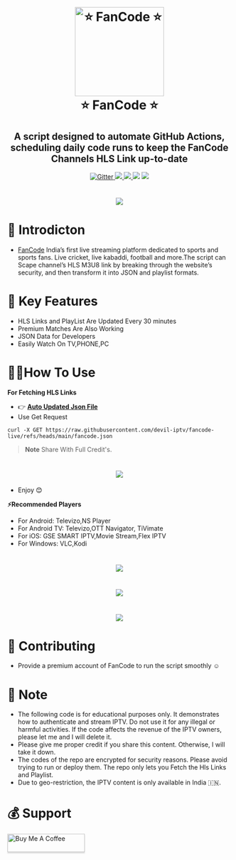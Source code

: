 




<h1 align="center">
  <br>
  <a href="https://play.google.com/store/apps/details?id=com.aynaott.apps"><img src="https://github.com/byte-capsule/FanCode-Hls-Fetcher/blob/main/images/fancode_banner.png" alt="⭐ FanCode ⭐" width="200"></a>
  <br>
  ⭐ FanCode ⭐
  <br>
</h1>

<h2 align="center">A script designed to automate GitHub Actions, scheduling daily code runs to keep the FanCode Channels HLS Link up-to-date</h2>

<p align="center">
  <a href="https://www.python.org/">
    <img src="https://img.shields.io/badge/Made_With-Python_3.12%2B-blue"
         alt="Gitter">
  
  <a href="https://saythanks.io/to/bullredeyes@gmail.com">
      <img src="https://img.shields.io/badge/Byte_Capsule-%E2%98%BC-green.svg">
  </a>
  <a href="https://play.google.com/store/apps/details?id=com.banglalink.toffee">
    <img src="https://img.shields.io/badge/App-FanCode-red">
  </a>
  </a>
  <a href="https://gitter.im/amitmerchant1990/electron-markdownify"><img src="https://img.shields.io/badge/Made%20in-Bangladesh_🇧🇩-green?colorA=%23ff0000&colorB=%23017e40&style=flat-square"></a>
  <a href="https://hits.seeyoufarm.com"><img src="https://hits.seeyoufarm.com/api/count/incr/badge.svg?url=https%3A%2F%2Fgithub.com%2Fbyte-capsule%2FFanCode-Hls-Fetcher&count_bg=%2379C83D&title_bg=%23555555&icon=mattermost.svg&icon_color=%23E7E7E7&title=Visitors+&edge_flat=false"/></a>
</p>

<h1 align="center">
 <a href="www.aynaott.com"><img src="https://images.fancode.com/skillup-uploads/fc-web/home-page-new-arc/hero-image/v1/hero-image-mweb-v2.png?hash=eyJrZXkiOiJza2lsbHVwLXVwbG9hZHMvZmMtd2ViL2hvbWUtcGFnZS1uZXctYXJjL2hlcm8taW1hZ2UvdjEvaGVyby1pbWFnZS1td2ViLXYyLnBuZyIsImVkaXRzIjp7InJlc2l6ZSI6eyJmaXQiOiJjb3ZlciIsIndpZHRoIjoxMDgwLCJoZWlnaHQiOjk3Mn0sIndlYnAiOnsicXVhbGl0eSI6NjAsImxvc3NsZXNzIjpmYWxzZX19LCJvdXRwdXRGb3JtYXQiOiJ3ZWJwIn0="></a>
</h1>

# 📕 Introdicton 
* [FanCode](https://play.google.com/store/apps/details?id=com.banglalink.toffee) India’s first live streaming platform dedicated to sports and sports fans. Live cricket, live kabaddi, football and more.The script can Scape channel’s HLS M3U8 link by breaking through the website’s security, and then transform it into JSON and playlist formats.


# 🔵 Key Features

* HLS Links and PlayList Are Updated Every 30 minutes
* Premium Matches Are Also Working
* JSON Data for Developers 
* Easily Watch On TV,PHONE,PC



# 👨‍💻How To Use
**For Fetching HLS Links**
* 👉 **[Auto Updated Json File](https://raw.githubusercontent.com/devil-iptv/fancode-live/refs/heads/main/fancode.json)**
* Use Get Request




```
curl -X GET https://raw.githubusercontent.com/devil-iptv/fancode-live/refs/heads/main/fancode.json

```

> **Note**
> Share With Full Credit's.


<h1 align="center">
 <a href="https://raw.githubusercontent.com/byte-capsule/FanCode-Hls-Fetcher/main/Fancode_hls_m3u8.Json?"><img src="https://github.com/byte-capsule/FanCode-Hls-Fetcher/blob/main/images/output.jpg"></a>
</h1>

*  Enjoy 😊



**⚡Recommended Players**
* For Android: Televizo,NS Player
* For Android TV: Televizo,OTT Navigator, TiVimate
* For iOS: GSE SMART IPTV,Movie Stream,Flex IPTV
* For Windows: VLC,Kodi


<h1 align="center">
 <a href="https://raw.githubusercontent.com/byte-capsule/FanCode-Hls-Fetcher/main/Fancode_Live.m3u"><img src="https://github.com/byte-capsule/FanCode-Hls-Fetcher/blob/main/images/1.jpg"></a>
</h1>
<h1 align="center">
 <a href="https://raw.githubusercontent.com/byte-capsule/FanCode-Hls-Fetcher/main/Fancode_Live.m3u"><img src="https://github.com/byte-capsule/FanCode-Hls-Fetcher/blob/main/images/2.jpg"></a>
</h1>
<h1 align="center">
 <a href="https://raw.githubusercontent.com/byte-capsule/FanCode-Hls-Fetcher/main/Fancode_Live.m3u"><img src="https://github.com/byte-capsule/FanCode-Hls-Fetcher/blob/main/images/3.jpg"></a>
</h1>




# 💙 Contributing
* Provide a premium account of FanCode to run the script smoothly ☺️
# 💌 Note
* The following code is for educational purposes only. It demonstrates how to authenticate and stream IPTV. Do not use it for any illegal or harmful activities. If the code affects the revenue of the IPTV owners, please let me  and I will delete it.
* Please give me proper credit if you share this content. Otherwise, I will take it down.
* The codes of the repo are encrypted for security reasons. Please avoid trying to run or deploy them. The repo only lets you Fetch the Hls Links and Playlist.
*  Due to geo-restriction, the IPTV content is only available in India 🇮🇳.





# 💰 Support

<a href="https://www.buymeacoffee.com/jeshanakanc" target="_blank"><img src="https://www.buymeacoffee.com/assets/img/custom_images/purple_img.png" alt="Buy Me A Coffee" style="height: 41px !important;width: 174px !important;box-shadow: 0px 3px 2px 0px rgba(190, 190, 190, 0.5) !important;-webkit-box-shadow: 0px 3px 2px 0px rgba(190, 190, 190, 0.5) !important;" ></a>
